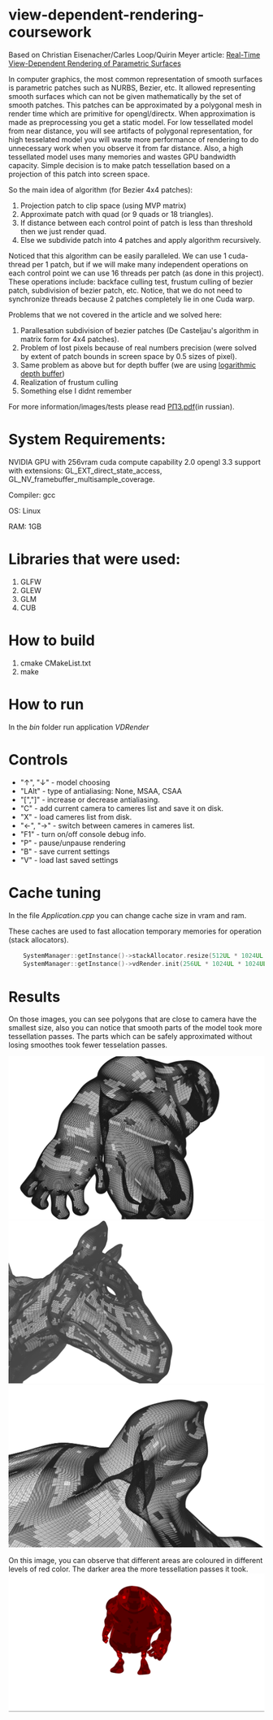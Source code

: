 # view-dependent-rendering-coursework
Based on Christian Eisenacher/Carles Loop/Quirin Meyer article: [Real-Time View-Dependent Rendering of Parametric Surfaces](https://dl.acm.org/citation.cfm?id=1507172)

In computer graphics, the most common representation of smooth surfaces is parametric patches such as NURBS, Bezier, etc. It allowed representing smooth surfaces which can not be given mathematically by the set of smooth patches. This patches can be approximated by a polygonal mesh in render time which are primitive for opengl/directx. When approximation is made as preprocessing you get a static model. For low tessellated model from near distance, you will see artifacts of polygonal representation, for high tesselated model you will waste more performance of rendering to do unnecessary work when you observe it from far distance. Also, a high tessellated model uses many memories and wastes GPU bandwidth capacity.
Simple decision is to make patch tessellation based on a projection of this patch into screen space. 

So the main idea of algorithm (for Bezier 4x4 patches):
1. Projection patch to clip space (using MVP matrix)
2. Approximate patch with quad (or 9 quads or 18 triangles).
3. If distance between each control point of patch is less than threshold then we just render quad.
4. Else we subdivide patch into 4 patches and apply algorithm recursively.

Noticed that this algorithm can be easily paralleled. We can use 1 cuda-thread per 1 patch, but if we will make many independent operations on each control point we can use 16 threads per patch (as done in this project). These operations include: backface culling test, frustum culling of bezier patch, subdivision of bezier patch, etc. Notice, that
we do not need to synchronize threads because 2 patches completely lie in one Cuda warp.

Problems that we not covered in the article and we solved here:
1. Parallesation subdivision of bezier patches (De Casteljau's algorithm in matrix form for 4x4 patches).
2. Problem of lost pixels because of real numbers precision (were solved by extent of patch bounds in screen space by 0.5 sizes of pixel).
3. Same problem as above but for depth buffer (we are using [logarithmic depth buffer](http://outerra.blogspot.ru/2013/07/logarithmic-depth-buffer-optimizations.html))
4. Realization of frustum culling
5. Something else I didnt remember

For more information/images/tests please read [РПЗ.pdf](https://github.com/sargarass/view-dependent-rendering-coursework/blob/master/%D0%A0%D0%9F%D0%97.pdf)(in russian).
# System Requirements:
NVIDIA GPU with 256vram
cuda compute capability 2.0
opengl 3.3 support with extensions: GL_EXT_direct_state_access, GL_NV_framebuffer_multisample_coverage. 

Compiler: gcc

OS: Linux

RAM: 1GB

# Libraries that were used:
1. GLFW
2. GLEW
3. GLM
4. CUB

# How to build
1. cmake CMakeList.txt
2. make

# How to run
In the *bin* folder run application *VDRender*

# Controls
- "↑", "↓" - model choosing
- "LAlt" - type of antialiasing: None, MSAA, CSAA
- "[","]" - increase or decrease antialiasing.
- "С" - add current camera to cameres list and save it on disk.
- "X" - load cameres list from disk.
- "←", "→" - switch between cameres in cameres list.
- "F1" - turn on/off console debug info.
- "P" - pause/unpause rendering
- "B" - save current settings
- "V" - load last saved settings

# Cache tuning
In the file *Application.cpp* you can change cache size in vram and ram.

These caches are used to fast allocation temporary memories for operation (stack allocators).
```C++
    SystemManager::getInstance()->stackAllocator.resize(512UL * 1024UL * 1024UL);
    SystemManager::getInstance()->vdRender.init(256UL * 1024UL * 1024UL);
```
# Results
On those images, you can see polygons that are close to camera have the smallest size, also you can notice that smooth parts of the model took more tessellation passes. The parts which can be safely approximated without losing smoothes took fewer tesselation passes.

![](%D0%9E%D0%B1%D1%8A%D0%B5%D0%BA%D1%8210.png)
![](%D0%9E%D0%B1%D1%8A%D0%B5%D0%BA%D1%8212.png)
![](%D0%9E%D0%B1%D1%8A%D0%B5%D0%BA%D1%8225.png)

On this image, you can observe that different areas are coloured in different levels of red color. The darker area the more tessellation passes it took.
![](170.png)
